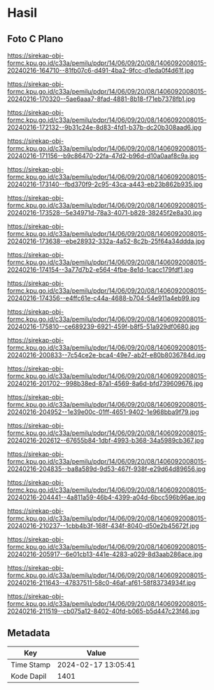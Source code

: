 # Hasil

## Foto C Plano

https://sirekap-obj-formc.kpu.go.id/c33a/pemilu/pdpr/14/06/09/20/08/1406092008015-20240216-164710--81fb07c6-d491-4ba2-9fcc-d1eda0f4d61f.jpg

https://sirekap-obj-formc.kpu.go.id/c33a/pemilu/pdpr/14/06/09/20/08/1406092008015-20240216-170320--5ae6aaa7-8fad-4881-8b18-f71eb7378fb1.jpg

https://sirekap-obj-formc.kpu.go.id/c33a/pemilu/pdpr/14/06/09/20/08/1406092008015-20240216-172132--9b31c24e-8d83-4fd1-b37b-dc20b308aad6.jpg

https://sirekap-obj-formc.kpu.go.id/c33a/pemilu/pdpr/14/06/09/20/08/1406092008015-20240216-171156--b9c86470-22fa-47d2-b96d-d10a0aaf8c9a.jpg

https://sirekap-obj-formc.kpu.go.id/c33a/pemilu/pdpr/14/06/09/20/08/1406092008015-20240216-173140--fbd370f9-2c95-43ca-a443-eb23b862b935.jpg

https://sirekap-obj-formc.kpu.go.id/c33a/pemilu/pdpr/14/06/09/20/08/1406092008015-20240216-173528--5e34971d-78a3-4071-b828-38245f2e8a30.jpg

https://sirekap-obj-formc.kpu.go.id/c33a/pemilu/pdpr/14/06/09/20/08/1406092008015-20240216-173638--ebe28932-332a-4a52-8c2b-25f64a34ddda.jpg

https://sirekap-obj-formc.kpu.go.id/c33a/pemilu/pdpr/14/06/09/20/08/1406092008015-20240216-174154--3a77d7b2-e564-4fbe-8e1d-1cacc179fdf1.jpg

https://sirekap-obj-formc.kpu.go.id/c33a/pemilu/pdpr/14/06/09/20/08/1406092008015-20240216-174356--e4ffc61e-c44a-4688-b704-54e911a4eb99.jpg

https://sirekap-obj-formc.kpu.go.id/c33a/pemilu/pdpr/14/06/09/20/08/1406092008015-20240216-175810--ce689239-6921-459f-b8f5-51a929df0680.jpg

https://sirekap-obj-formc.kpu.go.id/c33a/pemilu/pdpr/14/06/09/20/08/1406092008015-20240216-200833--7c54ce2e-bca4-49e7-ab2f-e80b8036784d.jpg

https://sirekap-obj-formc.kpu.go.id/c33a/pemilu/pdpr/14/06/09/20/08/1406092008015-20240216-201702--998b38ed-87a1-4569-8a6d-bfd739609676.jpg

https://sirekap-obj-formc.kpu.go.id/c33a/pemilu/pdpr/14/06/09/20/08/1406092008015-20240216-204952--1e39e00c-01ff-4651-9402-1e968bba9f79.jpg

https://sirekap-obj-formc.kpu.go.id/c33a/pemilu/pdpr/14/06/09/20/08/1406092008015-20240216-202612--67655b84-1dbf-4993-b368-34a5989cb367.jpg

https://sirekap-obj-formc.kpu.go.id/c33a/pemilu/pdpr/14/06/09/20/08/1406092008015-20240216-204835--ba8a589d-9d53-467f-938f-e29d64d89656.jpg

https://sirekap-obj-formc.kpu.go.id/c33a/pemilu/pdpr/14/06/09/20/08/1406092008015-20240216-204441--4a811a59-46b4-4399-a04d-6bcc596b96ae.jpg

https://sirekap-obj-formc.kpu.go.id/c33a/pemilu/pdpr/14/06/09/20/08/1406092008015-20240216-210237--1cbb4b3f-168f-434f-8040-d50e2b45672f.jpg

https://sirekap-obj-formc.kpu.go.id/c33a/pemilu/pdpr/14/06/09/20/08/1406092008015-20240216-205917--6e01cb13-441e-4283-a029-8d3aab286ace.jpg

https://sirekap-obj-formc.kpu.go.id/c33a/pemilu/pdpr/14/06/09/20/08/1406092008015-20240216-211643--47837511-58c0-46af-af61-58f83734934f.jpg

https://sirekap-obj-formc.kpu.go.id/c33a/pemilu/pdpr/14/06/09/20/08/1406092008015-20240216-211519--cb075a12-8402-40fd-b065-b5d447c23f46.jpg


## Metadata

| Key        | Value               |
| ---------- | ------------------- |
| Time Stamp | 2024-02-17 13:05:41 |
| Kode Dapil | 1401                |



